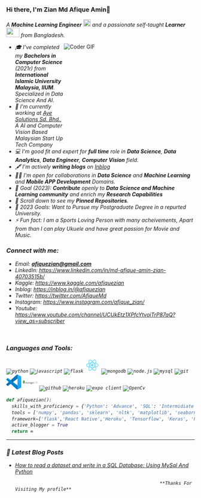 ### Hi there, I'm Zian Md Afique Amin👋

<p>
  <em>
    A <b>Machine Learning Engineer</b> <img src="https://raw.githubusercontent.com/TheDudeThatCode/TheDudeThatCode/master/Assets/Medal.gif" width=20 height=20> and a passionate self-taught <b>Learner</b> <img src="https://raw.githubusercontent.com/TheDudeThatCode/TheDudeThatCode/master/Assets/Developer.gif" width=35 height=25> from Bangladesh. 
  </em>
 </p>
 <img align="right" alt="Coder GIF" height=250 width=350 src="https://magiccopy.xyz/assets/images/hadder.gif" />

<em>

- 🎓 I've completed my  **Bachelors in Computer Science** (2021r) from **International Islamic University Malaysia, IIUM**. Specialized in Data Science And AI.
- 🌱 I'm currently working at [Aye Solutions Sd. Bhd.](https://www.ayesolutions-sea.com/), A AI and Computer Vision Based Malaysian Start Up Tech Company
- 💻 I'm good fit and expert for  **full time** role in **Data Science**, **Data Analytics**, **Data Engineer**, **Computer Vision** field.
- 🖋️ I'm actively **writing blogs** on [Inblog](https://inblog.in/@afiquezian)
- 🤝🏻 I'm open for collaborations in **Data Science** and **Machine Learning** and **Mobile APP Development** Domains.
- 🎯 Goal (2023): **Contribute** openly to **Data Science and Machine Learning community** and enrich my **Research Capabilities**
- 📌 Scroll down to see my **Pinned Repositories**.
- 🥅 2023 Goals: Want to Pursue my Postgraduate Degree in a repurted University. 
- ⚡ Fun fact: I am a Sports Loving Person with many acheivements, Apart from than I can play Ukuele and have great passion for Movie and Music.

### Connect with me:
- Email: **afiquezian@gmail.com**
- LinkedIn: https://www.linkedin.com/in/md-afique-amin-zian-40703515b/
- Kaggle: https://www.kaggle.com/afiquezian
- Inblog: https://inblog.in/@afiquezian 
- Twitter: https://twitter.com/AfiqueMd
- Instagram: https://www.instagram.com/afique_zian/
- Youtube: https://www.youtube.com/channel/UCUkEtz1XPfcYtvoiTrP87aQ?view_as=subscriber
<br />

### Languages and Tools:
<code><img height="40" src="https://upload.wikimedia.org/wikipedia/commons/c/c3/Python-logo-notext.svg" title="python"></code>
<code><img height="40" src="https://upload.wikimedia.org/wikipedia/commons/6/6a/JavaScript-logo.png" title="javascript"></code>
<code><img height="40" src="https://upload.wikimedia.org/wikipedia/commons/3/3c/Flask_logo.svg" title="flask"></code>
<code><img height="40" src="https://raw.githubusercontent.com/github/explore/80688e429a7d4ef2fca1e82350fe8e3517d3494d/topics/react/react.png" title="react native"></code>
<code><img height="40" src="https://en.wikipedia.org/wiki/MongoDB#/media/File:MongoDB_Logo.svg" title="mongodb"></code>
<code><img height="40" src="https://devicons.github.io/devicon/devicon.git/icons/nodejs/nodejs-original-wordmark.svg" title="node.js"></code>
<code><img height="40" src="https://devicons.github.io/devicon/devicon.git/icons/mysql/mysql-original-wordmark.svg" title="mysql"></code>
<code><img height="40" src="https://www.vectorlogo.zone/logos/git-scm/git-scm-icon.svg" title="git"></code>
<code><img height="40" src="https://raw.githubusercontent.com/github/explore/80688e429a7d4ef2fca1e82350fe8e3517d3494d/topics/visual-studio-code/visual-studio-code.png" title="vscode"></code>
<code><img height="40" src="https://raw.githubusercontent.com/github/explore/80688e429a7d4ef2fca1e82350fe8e3517d3494d/topics/mongodb/mongodb.png" title="mongodb"></code>
<code><img height="40" src="https://github.githubassets.com/images/modules/open_graph/github-mark.png" title="github"></code>
<code><img height="40" src="https://res.cloudinary.com/practicaldev/image/fetch/s--K2q0A5SX--/c_limit%2Cf_auto%2Cfl_progressive%2Cq_auto%2Cw_880/https://thepracticaldev.s3.amazonaws.com/i/2elgd5zp07wkeilkna63.png" title="heroku"></code>
<code><img height="40" src="https://i.morioh.com/2020/04/14/cbbb04582c2a.jpg" title="expo client"></code>
 <code><img height="40" src="https://www.vectorlogo.zone/logos/opencv/opencv-icon.svg" title="OpenCv"></code>
<br />

```python
def afiquezian():
  skills_with_proficiency = {'Python': 'Advance', 'SQL': 'Intermidiate','HTML & CSS': 'Intermediate','JavaScript' :'Beginner'}
  tools = ['numpy', 'pandas', 'sklearn', 'nltk', 'matplotlib', 'seaborn', 'keras', 'flask', 'tableau']
  framework=['flask','React Native','Heroku', 'Tensorflow', 'Keras', 'PyTorch', 'OpenCv']
  active_blogger = True
  return ∞
```
---
### 📕 Latest Blog Posts

<!-- BLOG-POST-LIST:START -->
- [How to read a dataset and write in a SQL Database: Using MySql And Python](https://inblog.in/How-to-read-a-dataset-and-write-in-a-SQL-Database-Using-MySql-And-Python-SWf9GobjKD)


                                                            **Thanks For Visiting My profile**
